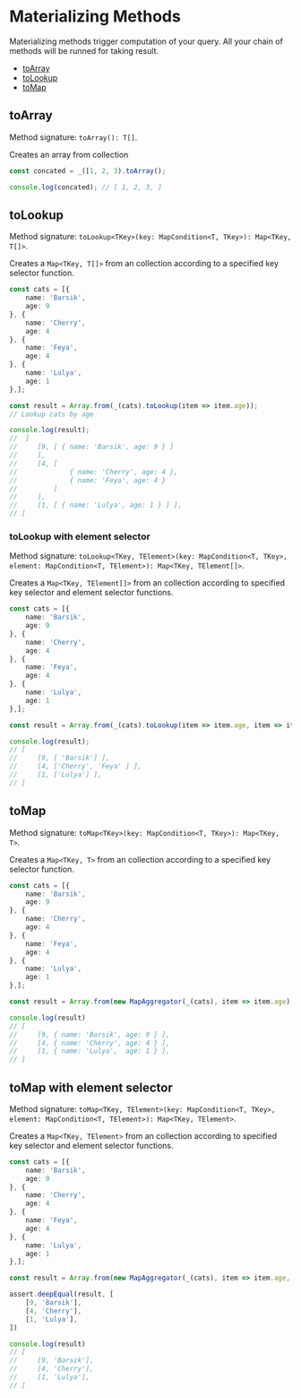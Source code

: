 # Materializing Methods

Materializing methods trigger computation of your query. All your chain of methods will be runned for taking result.

* [toArray](#toArray)
* [toLookup](#toLookup)
* [toMap](#toMap)

## toArray

Method signature: `toArray(): T[]`.

Creates an array from collection

```typescript
const concated = _([1, 2, 3).toArray();

console.log(concated); // [ 1, 2, 3, ]
```

## toLookup

Method signature: `toLookup<TKey>(key: MapCondition<T, TKey>): Map<TKey, T[]>`.

Creates a `Map<TKey, T[]>` from an collection according to a specified key selector function.

```typescript
const cats = [{
    name: 'Barsik',
    age: 9
}, {
    name: 'Cherry',
    age: 4
}, {
    name: 'Feya',
    age: 4
}, {
    name: 'Lulya',
    age: 1
},];

const result = Array.from(_(cats).toLookup(item => item.age));
// Lookup cats by age

console.log(result);
//  [
//     [9, [ { name: 'Barsik', age: 9 } ]
//     ],
//     [4, [
//             { name: 'Cherry', age: 4 },
//             { name: 'Feya', age: 4 }
//         ]
//     ],
//     [1, [ { name: 'Lulya', age: 1 } ] ],
// ]
```

### toLookup with element selector

Method signature: `toLookup<TKey, TElement>(key: MapCondition<T, TKey>, element: MapCondition<T, TElement>): Map<TKey, TElement[]>`.

Creates a `Map<TKey, TElement[]>` from an collection according to specified key selector and element selector functions.

```typescript
const cats = [{
    name: 'Barsik',
    age: 9
}, {
    name: 'Cherry',
    age: 4
}, {
    name: 'Feya',
    age: 4
}, {
    name: 'Lulya',
    age: 1
},];

const result = Array.from(_(cats).toLookup(item => item.age, item => item.name));

console.log(result);
// [
//     [9, [ 'Barsik'] ],
//     [4, ['Cherry', 'Feya' ] ],
//     [1, ['Lulya'] ],
// ]
```

## toMap

Method signature: `toMap<TKey>(key: MapCondition<T, TKey>): Map<TKey, T>`.

Creates a `Map<TKey, T>` from an collection according to a specified key selector function.

```typescript
const cats = [{
    name: 'Barsik',
    age: 9
}, {
    name: 'Cherry',
    age: 4
}, {
    name: 'Feya',
    age: 4
}, {
    name: 'Lulya',
    age: 1
},];

const result = Array.from(new MapAggregator(_(cats), item => item.age).aggregate());

console.log(result)
// [
//     [9, { name: 'Barsik', age: 9 } ],
//     [4, { name: 'Cherry', age: 4 } ],
//     [1, { name: 'Lulya',  age: 1 } ],
// ]
```

## toMap with element selector

Method signature: `toMap<TKey, TElement>(key: MapCondition<T, TKey>, element: MapCondition<T, TElement>): Map<TKey, TElement>`.

Creates a `Map<TKey, TElement>` from an collection according to specified key selector and element selector functions.

```typescript
const cats = [{
    name: 'Barsik',
    age: 9
}, {
    name: 'Cherry',
    age: 4
}, {
    name: 'Feya',
    age: 4
}, {
    name: 'Lulya',
    age: 1
},];

const result = Array.from(new MapAggregator(_(cats), item => item.age, item => item.name).aggregate());

assert.deepEqual(result, [
    [9, 'Barsik'],
    [4, 'Cherry'],
    [1, 'Lulya'],
])

console.log(result)
// [
//     [9, 'Barsik'],
//     [4, 'Cherry'],
//     [1, 'Lulya'],
// ]
```
